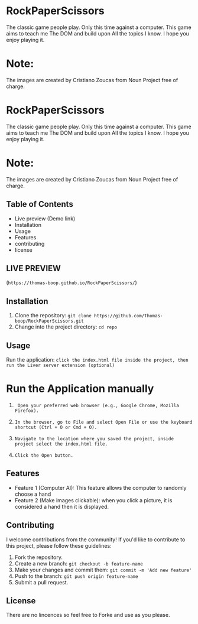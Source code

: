 # RockPaperScissors

The classic game people play. Only this time against a computer.
This game aims to teach me The DOM and build upon All the topics I know.
I hope you enjoy playing it.

# Note:

The images are created by Cristiano Zoucas from Noun Project free of charge.

# RockPaperScissors

The classic game people play. Only this time against a computer.
This game aims to teach me The DOM and build upon All the topics I know.
I hope you enjoy playing it.

# Note:

The images are created by Cristiano Zoucas from Noun Project free of charge.

## Table of Contents

- Live preview (Demo link)
- Installation
- Usage
- Features
- contributing
- license

## LIVE PREVIEW

(`https://thomas-boop.github.io/RockPaperScissors/`)

## Installation

1. Clone the repository: `git clone https://github.com/Thomas-boop/RockPaperScissors.git`
2. Change into the project directory: `cd repo`

## Usage

Run the application:
`click the index.html file inside the project, then run the Liver server extension (optional)`

# Run the Application manually

1. ` Open your preferred web browser (e.g., Google Chrome, Mozilla Firefox).`

2. `In the browser, go to File and select Open File or use the keyboard shortcut (Ctrl + O or Cmd + O).`

3. `Navigate to the location where you saved the project, inside project select the index.html file.`

4. `Click the Open button.`

## Features

- Feature 1 (Computer AI): This feature allows the computer to randomly choose a hand
- Feature 2 (Make images clickable): when you click a picture, it is considered a hand then it is displayed.

## Contributing

I welcome contributions from the community! If you'd like to contribute to this project, please follow these guidelines:

1. Fork the repository.
2. Create a new branch: `git checkout -b feature-name`
3. Make your changes and commit them: `git commit -m 'Add new feature'`
4. Push to the branch: `git push origin feature-name`
5. Submit a pull request.

## License

There are no lincences so feel free to Forke and use as you please.
